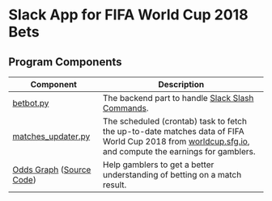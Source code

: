 # Slack App for FIFA World Cup 2018 Bets

## Program Components

Component | Description
-- | --
[betbot.py](https://github.com/charles-wangkai/betbot_worldcup2018/blob/master/betbot.py) | The backend part to handle [Slack Slash Commands](https://api.slack.com/slash-commands).
[matches_updater.py](https://github.com/charles-wangkai/betbot_worldcup2018/blob/master/matches_updater.py) | The scheduled (crontab) task to fetch the up-to-date matches data of FIFA World Cup 2018 from [worldcup.sfg.io](http://worldcup.sfg.io), and compute the earnings for gamblers.
[Odds Graph](http://charles-wangkai.github.io/fun/world_cup_2018_odds.html?other_total=200.0&same_total=185.0) ([Source Code](https://github.com/charles-wangkai/charles-wangkai.github.io/blob/master/fun/world_cup_2018_odds.html)) | Help gamblers to get a better understanding of betting on a match result.
